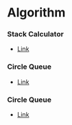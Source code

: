 # Algorithm

### Stack Calculator
- [Link](https://github.com/kdm-korea/Algorithm/tree/master/Stack%20Calculator)


### Circle Queue
- [Link](https://github.com/kdm-korea/Algorithm/tree/master/Stack%20Calculator)

### Circle Queue
- [Link](https://github.com/kdm-korea/Algorithm/tree/master/Tree)